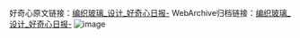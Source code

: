 好奇心原文链接：[编织玻璃_设计_好奇心日报-](https://www.qdaily.com/articles/9043.html)
WebArchive归档链接：[编织玻璃_设计_好奇心日报-](http://web.archive.org/web/20190623153712/https://www.qdaily.com/articles/9043.html)
![image](http://ww3.sinaimg.cn/large/007d5XDply1g3ve4wzemoj30u034p7e5)
